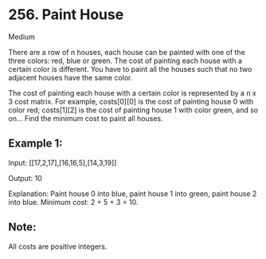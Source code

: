 # 256. Paint House
Medium

There are a row of n houses, each house can be painted with one of the three colors: red, blue or green. The cost of painting each house with a certain color is different. You have to paint all the houses such that no two adjacent houses have the same color.

The cost of painting each house with a certain color is represented by a n x 3 cost matrix. For example, costs[0][0] is the cost of painting house 0 with color red; costs[1][2] is the cost of painting house 1 with color green, and so on… Find the minimum cost to paint all houses.

## Example 1:

Input: [[17,2,17],[16,16,5],[14,3,19]]

Output: 10

Explanation: Paint house 0 into blue, paint house 1 into green, paint house 2 into blue. 
Minimum cost: 2 + 5 + 3 = 10.
 
## Note:

All costs are positive integers.